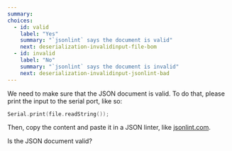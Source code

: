 ```yaml
---
summary: 
choices:
  - id: valid
    label: "Yes"
    summary: "`jsonlint` says the document is valid"
    next: deserialization-invalidinput-file-bom
  - id: invalid
    label: "No"
    summary: "`jsonlint` says the document is invalid"
    next: deserialization-invalidinput-jsonlint-bad
---
```


We need to make sure that the JSON document is valid.
To do that, please print the input to the serial port, like so:

```c++
Serial.print(file.readString());
```

Then, copy the content and paste it in a JSON linter, like [jsonlint.com](https://jsonlint.com/).

Is the JSON document valid?